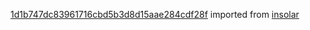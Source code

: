 [1d1b747dc83961716cbd5b3d8d15aae284cdf28f](https://github.com/insolar/insolar/commit/1d1b747dc83961716cbd5b3d8d15aae284cdf28f) imported from [insolar](https://github.com/insolar/insolar)
